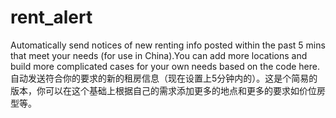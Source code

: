 rent_alert
==========

Automatically send notices of new renting info posted within the past 5 mins that meet your needs (for use in China).You can add more locations and build more complicated cases for your own needs based on the code here.
自动发送符合你的要求的新的租房信息（现在设置上5分钟内的）。这是个简易的版本，你可以在这个基础上根据自己的需求添加更多的地点和更多的要求如价位房型等。
